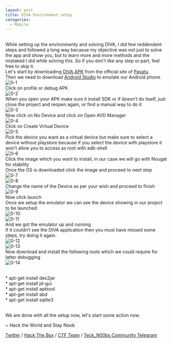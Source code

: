 ```yaml
---
layout: post
title: DIVA Environment setup
categories:
  - Mobile
---
```


<br>While setting up the environmenty and solving DIVA, I did few reddendent steps and followed a long way becasue my objective was not just to solve the app and show you, but to learn more and more methods and the mistaked I did while solving this. So if you don't like any step or part, feel free to skip it.
<br>Let's start by downloading [DIVA APK](http://www.payatu.com/wp-content/uploads/2016/01/diva-beta.tar.gz) from the official site of [Payatu](https://www.payatu.com/).
<br>Then we need to download [Android Studio](https://developer.android.com/studio) to emulate our Android phone.
<br>![0-1](https://teckk2.github.io/assets/images/DIVA/0-1.png)
<br>Click on profile or debug APK
<br>![0-2](https://teckk2.github.io/assets/images/DIVA/0-2.png)
<br>When you open your APK make sure it install SDK or if doesn’t do itself, just close the project and reopen again, or find a manual way to do it
<br>![0-3](https://teckk2.github.io/assets/images/DIVA/0-3.png)
<br>Now click on No Device and click on Open AVD Manager
<br>![0-4](https://teckk2.github.io/assets/images/DIVA/0-4.png)
<br>Click on Create Virtual Device
<br>![0-5](https://teckk2.github.io/assets/images/DIVA/0-5.png)
<br>Pick the device you want as a virtual device but make sure to select a device without playstore because if you select the device with playstore it won’t allow you to access as root with adb-shell
<br>![0-6](https://teckk2.github.io/assets/images/DIVA/0-6.png)
<br>Click the image which you want to install, in our case we will go with Nougat for stability
<br>Once the OS is downloaded click the image and proceed to next step
<br>![0-7](https://teckk2.github.io/assets/images/DIVA/0-7.png)
<br>![0-8](https://teckk2.github.io/assets/images/DIVA/0-8.png)
<br>Change the name of the Device as per your wish and proceed to finish
<br>![0-9](https://teckk2.github.io/assets/images/DIVA/0-9.png)
<br>Now click launch
<br>Once we setup the emulator we can see the device showing in our project to be launched
<br>![0-10](https://teckk2.github.io/assets/images/DIVA/0-10.png)
<br>![0-11](https://teckk2.github.io/assets/images/DIVA/0-11.png)
<br>And we got the emulator up and running
<br>If it couldn’t see the DIVA application then you must have missed some steps, try doing it again.
<br>![0-12](https://teckk2.github.io/assets/images/DIVA/0-12.png)
<br>![0-13](https://teckk2.github.io/assets/images/DIVA/0-13.png)
<br>Now download and install the following tools which we could require for latter debugging
<br>![0-14](https://teckk2.github.io/assets/images/DIVA/0-14.png)

<br>* apt-get install dex2jar
<br>* apt-get install jd-gui
<br>* apt-get install apktool
<br>* apt-get install abd
<br>* apt-get install sqlite3

<br> We are done with all the setup now, let's start some action now.

<p class="message">
  ~ Hack the World and Stay Noob
</p>

[Twitter](https://twitter.com/Teck__K2) / [Hack The Box](https://www.hackthebox.eu/profile/966) / [CTF Team](https://ctftime.org/team/20102) /
[Teck_N00bs Community Telegram](https://t.me/Teck_N00bs)

<script src="https://www.hackthebox.eu/badge/966"> </script>
